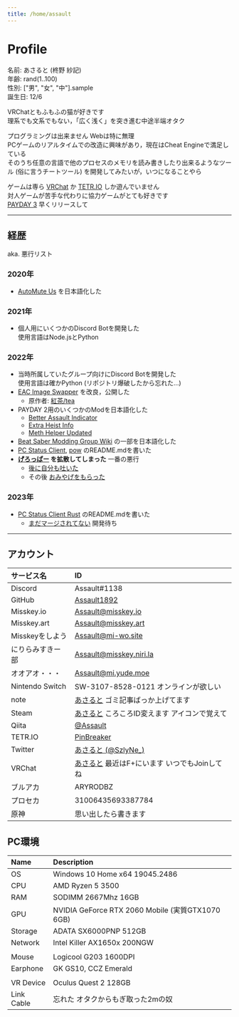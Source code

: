 ```yaml
---
title: /home/assault
---
```


# Profile

名前: あさると (柊野 紗記)  
年齢: rand(1..100)  
性別: ["男", "女", "中"].sample  
誕生日: 12/6  

VRChatともふもふの猫が好きです  
理系でも文系でもない，「広く浅く」を突き進む中途半端オタク

プログラミングは出来ません Webは特に無理  
PCゲームのリアルタイムでの改造に興味があり，現在はCheat Engineで満足している  
そのうち任意の言語で他のプロセスのメモリを読み書きしたり出来るようなツール (俗に言うチートツール) を開発してみたいが，いつになることやら

ゲームは専ら [VRChat](https://store.steampowered.com/app/438100) か [TETR.IO](https://tetr.io) しか遊んでいません  
対人ゲームが苦手な代わりに協力ゲームがとても好きです  
[PAYDAY 3](https://store.steampowered.com/app/1272080) 早くリリースして

---

## 経歴

aka. 悪行リスト

### 2020年
- [AutoMute Us](https://github.com/automuteus/automuteus) を日本語化した

### 2021年
- 個人用にいくつかのDiscord Botを開発した  
  使用言語はNode.jsとPython

### 2022年
- 当時所属していたグループ向けにDiscord Botを開発した  
  使用言語は確かPython (リポジトリ爆破したから忘れた...)
- [EAC Image Swapper](https://github.com/Assault1892/EAC-Image-Swapper-bat) を改良，公開した
  - 原作者: [紅茶/tea](https://twitter.com/R_gray0125)
- PAYDAY 2用のいくつかのModを日本語化した
  - [Better Assault Indicator](https://modworkshop.net/mod/22712)
  - [Extra Heist Info](https://modworkshop.net/mod/31915)
  - [Meth Helper Updated](https://modworkshop.net/mod/25950)
- [Beat Saber Modding Group Wiki](https://bsmg.wiki) の一部を日本語化した
- [PC Status Client](https://github.com/Zel9278/pc-status-client), [pow](https://github.com/kazukazu123123/pow) のREADME.mdを書いた
- **[げろっぱー](https://twitter.com/pepepper_cpp/status/1587477118140968960) を拡散してしまった** 一番の悪行
  - [後に自分も吐いた](https://twitter.com/SzlyNe_/status/1613301443175546880)
  - その後 [おみやげをもらった](https://twitter.com/pepepper_cpp/status/1621775350178152451)

### 2023年
- [PC Status Client Rust](https://github.com/kazukazu123123/pcsc-rs) のREADME.mdを書いた
  - [まだマージされてない](https://github.com/kazukazu123123/pcsc-rs/pull/28) 開発待ち

---

## アカウント

| サービス名 | ID |
| :--- | :--- | 
| Discord | Assault#1138 |
| GitHub | [Assault1892](https://github.com/Assault1892) |
| Misskey.io | [Assault@misskey.io](https://misskey.io/@Assault) |
| Misskey.art | [Assault@misskey.art](https://misskey.art/@Assault) |
| Misskeyをしよう | [Assault@mi-wo.site](https://mi-wo.site/@Assault) |
| にりらみすきー部 | [Assault@misskey.niri.la](https://misskey.niri.la/@Assault) |
| オオアオ・・・ | [Assault@mi.yude.moe](https://mi.yude.moe/@Assault) |
| Nintendo Switch | SW-3107-8528-0121 オンラインが欲しい |
| note | [あさると](https://note.com/assault_) ゴミ記事ばっか上げてます |
| Steam | [あさると](https://steamcommunity.com/profiles/76561197985049658) ころころID変えます アイコンで覚えて|
| Qiita | [@Assault](https://qiita.com/Assault) |
| TETR.IO | [PinBreaker](https://ch.tetr.io/u/pinbreaker) |
| Twitter | [あさると (@SzlyNe_)](https://twitter.com/SzlyNe_) |
| VRChat | [あさると](https://vrchat.com/home/user/usr_9dec4a38-a8e0-4b70-bd26-613c5d2ca9cf) 最近はF+にいます いつでもJoinしてね|
| ブルアカ | ARYRODBZ |
| プロセカ | 31006435693387784 |
| 原神 | 思い出したら書きます |

## PC環境

| Name | Description |
| :--- | :--- |
| OS | Windows 10 Home x64 19045.2486 |
| CPU | AMD Ryzen 5 3500 |
| RAM | SODIMM 2667Mhz 16GB |
| GPU | NVIDIA GeForce RTX 2060 Mobile (実質GTX1070 6GB)|
| Storage | ADATA SX6000PNP 512GB |
| Network | Intel Killer AX1650x 200NGW |
| | |
| Mouse | Logicool G203 1600DPI |
| Earphone | GK GS10, CCZ Emerald |
| | |
| VR Device | Oculus Quest 2 128GB |
| Link Cable | 忘れた オタクからもぎ取った2mの奴 |